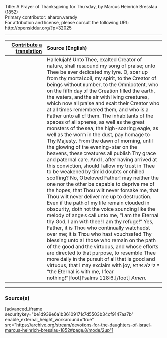 <html>
<head></head>
<body>
Title: A Prayer of Thanksgiving for Thursday, by Marcus Heinrich Bresslau (1852)<br />
Primary contributor: aharon.varady<br />
For attribution and license, please consult the following URL: <a href="http://opensiddur.org/?p=32025">http://opensiddur.org/?p=32025</a>
<p />
<hr />

<table style="margin-left: auto;margin-right: auto;" class="draggable">
<thead><tr><th id="x" style="text-align: right;"><a href="/contributing/upload/">Contribute a translation</a></th><th style="text-align: left;">Source (English)</th></tr></thead>
<tbody>
<tr><td style="vertical-align:top;" width="25%">
<div class="liturgy"><span lang="he">

</span></div></td>
 
<td style="vertical-align:top;">
<div class="english">
Hallelujah! Unto Thee, exalted Creator of nature, shall resuound my song of praise; unto Thee be ever dedicated my lyre. O, soar up from thy mortal coil, my spirit, to the Creator of beings without number, to the Omnipotent, who on the fifth day of the Creation filled the earth, the waters, and the air with living creatures, which now all praise and exalt their Creator who at all times remembered them, and who is a Father unto all of them. The inhabitants of the spaces of all spheres, as well as the great monsters of the sea, the high-soaring eagle, as well as the worm in the dust, pay homage to Thy Majesty. From the dawn of morning, until the glowing of the evening-star on the heavens, these creatures all publish Thy grace and paternal care. And I, after having arrived at this conviction, should I allow my trust in Thee to be weakened by timid doubts or chilled scoffing? No, O beloved Father! may neither the one nor the other be capable to deprive me of the hopes, that Thou wilt never forsake me, that Thou wilt never deliver me up to destruction. Even if the path of my life remain clouded in obscurity, doth not the voice sounding like the melody of angels call unto me, “I am the Eternal thy God, I am with thee! I am thy refuge!” Yes, Father, it is Thou who continually watchedst over me; it is Thou who hast vouchsafed Thy blessing unto all those who remain on the path of the good and the virtuous, and whose efforts are directed to that purpose, to resemble Thee more daily in the pursuit of all that is good and virtuous, that I may exclaim with joy, <span class="hebrew">יי לי לא אירא</span> “the Eternal is with me, I fear nothing!”[foot]Psalms 118:6.[/foot] <em>Amen</em>.
</div></td></tr>
</tbody></table>

<hr />

<h3>Source(s)</h3>

[advanced_iframe securitykey="be1d939e6a1b36109171c7d5503b34cf9147aa7b" enable_external_height_workaround="true" src="https://archive.org/stream/devotions-for-the-daughters-of-israel-marcus-heinrich-bresslau-1852#page/8/mode/2up"]

&nbsp;
</body>
</html>
